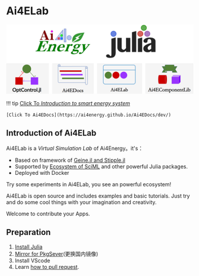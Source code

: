 # Ai4ELab

![图 4](assets/index_picture.png)  

!!! tip
    [Click To *Introduction to smart energy system*](https://ai4energy.github.io/enpo811203/)

    [Click To Ai4EDocs](https://ai4energy.github.io/Ai4EDocs/dev/)

## Introduction of Ai4ELab

Ai4ELab is a *Virtual Simulation Lab* of Ai4Energy。it's：

* Based on framework of [Geine.jl and Stipple.jl](https://www.genieframework.com/)
* Supported by [Ecosystem of SciML](https://sciml.ai/) and other powerful Julia packages.
* Deployed with Docker

Try some experiments in Ai4ELab, you see an powerful  ecosystem!

Ai4ELab is open source and includes examples and basic tutorials. Just try and do some cool things with your imagination and creativity.

Welcome to contribute your Apps.

## Preparation

1. [Install Julia](https://ai4energy.github.io/Ai4EDocs/dev/WorkFlow/julia%E7%9A%84%E5%AE%89%E8%A3%85/)
2. [Mirror for PkgSever](https://ai4energy.github.io/Ai4EDocs/dev/WorkFlow/julia_change_pkgserve/)(更换国内镜像)
3. Install VScode
4. Learn [how to pull request](https://ai4energy.github.io/Ai4EDocs/dev/WorkFlow/gitworkflow/).

